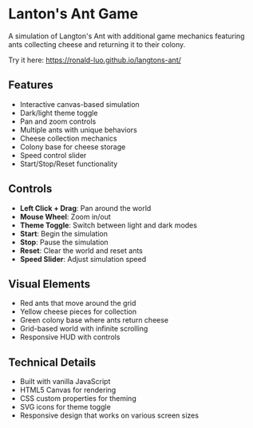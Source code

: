 # Lanton's Ant Game

A simulation of Langton's Ant with additional game mechanics featuring ants collecting cheese and returning it to their colony.

Try it here: https://ronald-luo.github.io/langtons-ant/

## Features

- Interactive canvas-based simulation
- Dark/light theme toggle
- Pan and zoom controls
- Multiple ants with unique behaviors
- Cheese collection mechanics
- Colony base for cheese storage
- Speed control slider
- Start/Stop/Reset functionality

## Controls

- **Left Click + Drag**: Pan around the world
- **Mouse Wheel**: Zoom in/out
- **Theme Toggle**: Switch between light and dark modes
- **Start**: Begin the simulation
- **Stop**: Pause the simulation
- **Reset**: Clear the world and reset ants
- **Speed Slider**: Adjust simulation speed

## Visual Elements

- Red ants that move around the grid
- Yellow cheese pieces for collection
- Green colony base where ants return cheese
- Grid-based world with infinite scrolling
- Responsive HUD with controls

## Technical Details

- Built with vanilla JavaScript
- HTML5 Canvas for rendering
- CSS custom properties for theming
- SVG icons for theme toggle
- Responsive design that works on various screen sizes
